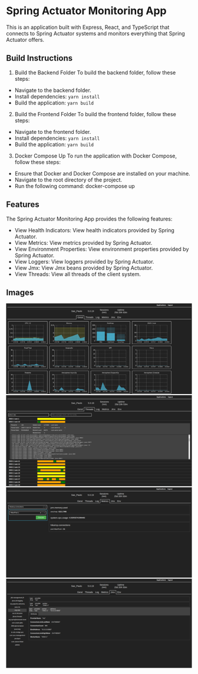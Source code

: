 # Spring Actuator Monitoring App
This is an application built with Express, React, and TypeScript that connects to Spring Actuator systems and monitors everything that Spring Actuator offers.

## Build Instructions
1. Build the Backend Folder
To build the backend folder, follow these steps:

- Navigate to the backend folder.
- Install dependencies: `yarn install`
- Build the application: `yarn build`
2. Build the Frontend Folder
To build the frontend folder, follow these steps:

- Navigate to the frontend folder.
- Install dependencies: `yarn install`
- Build the application: `yarn build`
3. Docker Compose Up
To run the application with Docker Compose, follow these steps:

- Ensure that Docker and Docker Compose are installed on your machine.
- Navigate to the root directory of the project.
- Run the following command: docker-compose up

## Features
The Spring Actuator Monitoring App provides the following features:

- View Health Indicators: View health indicators provided by Spring Actuator.
- View Metrics: View metrics provided by Spring Actuator.
- View Environment Properties: View environment properties provided by Spring Actuator.
- View Loggers: View loggers provided by Spring Actuator.
- View Jmx: View Jmx beans provided by Spring Actuator.
- View Threads: View all threads of the client system.

## Images
![Health](./images/health.png)
![Thread](./images/thread.png)
![Metrics](./images/metrics.png)
![Jmx](./images/jmx.png)
